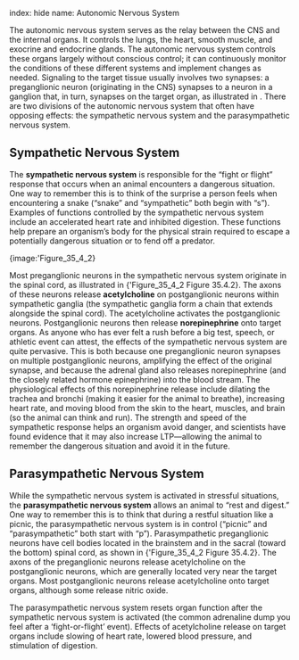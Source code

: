 index: hide
name: Autonomic Nervous System

The autonomic nervous system serves as the relay between the CNS and the internal organs. It controls the lungs, the heart, smooth muscle, and exocrine and endocrine glands. The autonomic nervous system controls these organs largely without conscious control; it can continuously monitor the conditions of these different systems and implement changes as needed. Signaling to the target tissue usually involves two synapses: a preganglionic neuron (originating in the CNS) synapses to a neuron in a ganglion that, in turn, synapses on the target organ, as illustrated in . There are two divisions of the autonomic nervous system that often have opposing effects: the sympathetic nervous system and the parasympathetic nervous system.

## Sympathetic Nervous System

The  **sympathetic nervous system** is responsible for the “fight or flight” response that occurs when an animal encounters a dangerous situation. One way to remember this is to think of the surprise a person feels when encountering a snake (“snake” and “sympathetic” both begin with “s”). Examples of functions controlled by the sympathetic nervous system include an accelerated heart rate and inhibited digestion. These functions help prepare an organism’s body for the physical strain required to escape a potentially dangerous situation or to fend off a predator.


{image:'Figure_35_4_2}
        

Most preganglionic neurons in the sympathetic nervous system originate in the spinal cord, as illustrated in {'Figure_35_4_2 Figure 35.4.2}. The axons of these neurons release  **acetylcholine** on postganglionic neurons within sympathetic ganglia (the sympathetic ganglia form a chain that extends alongside the spinal cord). The acetylcholine activates the postganglionic neurons. Postganglionic neurons then release  **norepinephrine** onto target organs. As anyone who has ever felt a rush before a big test, speech, or athletic event can attest, the effects of the sympathetic nervous system are quite pervasive. This is both because one preganglionic neuron synapses on multiple postganglionic neurons, amplifying the effect of the original synapse, and because the adrenal gland also releases norepinephrine (and the closely related hormone epinephrine) into the blood stream. The physiological effects of this norepinephrine release include dilating the trachea and bronchi (making it easier for the animal to breathe), increasing heart rate, and moving blood from the skin to the heart, muscles, and brain (so the animal can think and run). The strength and speed of the sympathetic response helps an organism avoid danger, and scientists have found evidence that it may also increase LTP—allowing the animal to remember the dangerous situation and avoid it in the future.

## Parasympathetic Nervous System

While the sympathetic nervous system is activated in stressful situations, the  **parasympathetic nervous system** allows an animal to “rest and digest.” One way to remember this is to think that during a restful situation like a picnic, the parasympathetic nervous system is in control (“picnic” and “parasympathetic” both start with “p”). Parasympathetic preganglionic neurons have cell bodies located in the brainstem and in the sacral (toward the bottom) spinal cord, as shown in {'Figure_35_4_2 Figure 35.4.2}. The axons of the preganglionic neurons release acetylcholine on the postganglionic neurons, which are generally located very near the target organs. Most postganglionic neurons release acetylcholine onto target organs, although some release nitric oxide.

The parasympathetic nervous system resets organ function after the sympathetic nervous system is activated (the common adrenaline dump you feel after a ‘fight-or-flight’ event). Effects of acetylcholine release on target organs include slowing of heart rate, lowered blood pressure, and stimulation of digestion.
